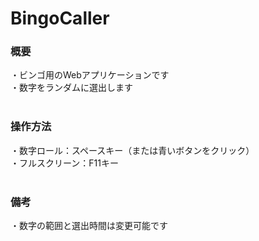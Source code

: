 # BingoCaller

<h3>概要</h3>
・ビンゴ用のWebアプリケーションです<br>
・数字をランダムに選出します<br><br>

<h3>操作方法</h3>
・数字ロール：スペースキー（または青いボタンをクリック）<br>
・フルスクリーン：F11キー<br><br>

<h3>備考</h3>
・数字の範囲と選出時間は変更可能です<br>
